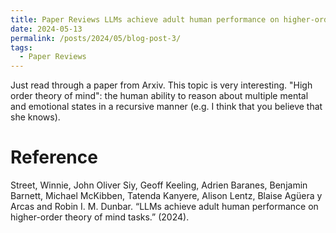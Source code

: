 ```yaml
---
title: Paper Reviews LLMs achieve adult human performance on higher-order theory of mind tasks
date: 2024-05-13
permalink: /posts/2024/05/blog-post-3/
tags:
  - Paper Reviews
---
```

Just read through a paper from Arxiv. This topic is very interesting. "High order theory of mind": the human ability to reason about
multiple mental and emotional states in a recursive manner (e.g. I think that you believe that she knows). 





Reference
=======================================
Street, Winnie, John Oliver Siy, Geoff Keeling, Adrien Baranes, Benjamin Barnett, Michael McKibben, Tatenda Kanyere, Alison Lentz, Blaise Agüera y Arcas and Robin I. M. Dunbar. “LLMs achieve adult human performance on higher-order theory of mind tasks.” (2024).